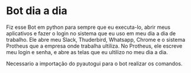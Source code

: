# Bot dia a dia
Fiz esse Bot em python para sempre que eu executa-lo, abrir meus aplicativos e fazer o login no sistema que eu uso em meu dia a dia de trabalho.
Ele abre meu Slack, Thuderbird, Whatsapp, Chrome e o sistema Protheus que a empresa onde trabalha ultiliza. 
No Protheus, ele escreve meu login e senha, e abre as telas que eu ultilizo no meu dia a dia.

Necessario a importação do pyautogui para o bot realizar os comandos.
